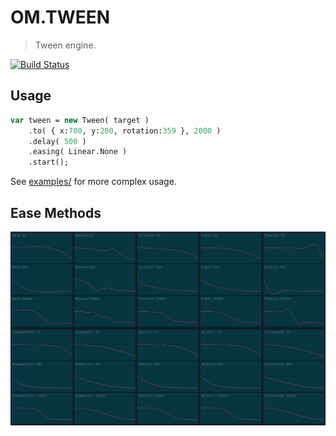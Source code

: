 
# OM.TWEEN

> Tween engine.

[![Build Status](https://travis-ci.org/tong/om.tween.svg?branch=master)](https://travis-ci.org/tong/om.tween)

## Usage

```haxe
var tween = new Tween( target )
    .to( { x:700, y:200, rotation:359 }, 2000 )
    .delay( 500 )
    .easing( Linear.None )
    .start();
```
See [examples/](examples/) for more complex usage.

## Ease Methods
![EasingGraphs](easings.png)
